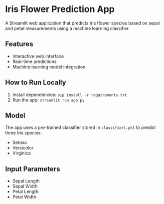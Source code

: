 # Iris Flower Prediction App

A Streamlit web application that predicts Iris flower species based on sepal and petal measurements using a machine learning classifier.

## Features
- Interactive web interface
- Real-time predictions
- Machine learning model integration

## How to Run Locally
1. Install dependencies: `pip install -r requirements.txt`
2. Run the app: `streamlit run app.py`

## Model
The app uses a pre-trained classifier stored in `classifier1.pkl` to predict three Iris species:
- Setosa
- Versicolor 
- Virginica

## Input Parameters
- Sepal Length
- Sepal Width
- Petal Length
- Petal Width
